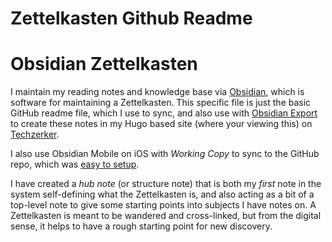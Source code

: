 # Zettelkasten Github Readme


# Obsidian Zettelkasten

I maintain my reading notes and knowledge base via [Obsidian](https://obsidian.md), which is software for maintaining a Zettelkasten. This specific file is just the basic GitHub readme file, which I use to sync, and also use with [Obsidian Export](https://github.com/zoni/obsidian-export) to create these notes in my Hugo based site (where your viewing this) on [Techzerker](https://techzerker.com). 

I also use Obsidian Mobile on iOS with *Working Copy* to sync to the GitHub repo, which was [easy to setup](https://ryan.himmelwright.net/post/obsidian-ios-setup/).

I have created a *hub note* (or structure note) that is both my *first* note in the system self-defining what the Zettelkasten is, and also acting as a bit of a top-level note to give some starting points into subjects I have notes on. A Zettelkasten is meant to be wandered and cross-linked, but from the digital sense, it helps to have a rough starting point for new discovery.

